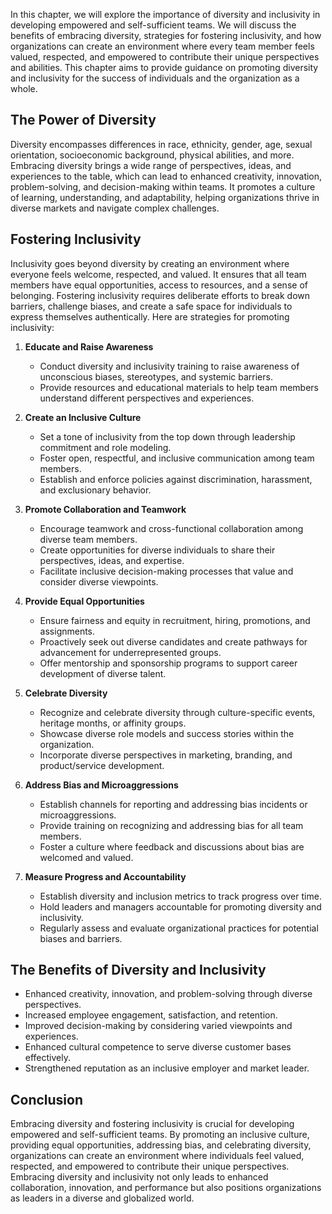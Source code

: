
In this chapter, we will explore the importance of diversity and inclusivity in developing empowered and self-sufficient teams. We will discuss the benefits of embracing diversity, strategies for fostering inclusivity, and how organizations can create an environment where every team member feels valued, respected, and empowered to contribute their unique perspectives and abilities. This chapter aims to provide guidance on promoting diversity and inclusivity for the success of individuals and the organization as a whole.

**The Power of Diversity**
--------------------------

Diversity encompasses differences in race, ethnicity, gender, age, sexual orientation, socioeconomic background, physical abilities, and more. Embracing diversity brings a wide range of perspectives, ideas, and experiences to the table, which can lead to enhanced creativity, innovation, problem-solving, and decision-making within teams. It promotes a culture of learning, understanding, and adaptability, helping organizations thrive in diverse markets and navigate complex challenges.

**Fostering Inclusivity**
-------------------------

Inclusivity goes beyond diversity by creating an environment where everyone feels welcome, respected, and valued. It ensures that all team members have equal opportunities, access to resources, and a sense of belonging. Fostering inclusivity requires deliberate efforts to break down barriers, challenge biases, and create a safe space for individuals to express themselves authentically. Here are strategies for promoting inclusivity:

1. **Educate and Raise Awareness**

   * Conduct diversity and inclusivity training to raise awareness of unconscious biases, stereotypes, and systemic barriers.
   * Provide resources and educational materials to help team members understand different perspectives and experiences.
2. **Create an Inclusive Culture**

   * Set a tone of inclusivity from the top down through leadership commitment and role modeling.
   * Foster open, respectful, and inclusive communication among team members.
   * Establish and enforce policies against discrimination, harassment, and exclusionary behavior.
3. **Promote Collaboration and Teamwork**

   * Encourage teamwork and cross-functional collaboration among diverse team members.
   * Create opportunities for diverse individuals to share their perspectives, ideas, and expertise.
   * Facilitate inclusive decision-making processes that value and consider diverse viewpoints.
4. **Provide Equal Opportunities**

   * Ensure fairness and equity in recruitment, hiring, promotions, and assignments.
   * Proactively seek out diverse candidates and create pathways for advancement for underrepresented groups.
   * Offer mentorship and sponsorship programs to support career development of diverse talent.
5. **Celebrate Diversity**

   * Recognize and celebrate diversity through culture-specific events, heritage months, or affinity groups.
   * Showcase diverse role models and success stories within the organization.
   * Incorporate diverse perspectives in marketing, branding, and product/service development.
6. **Address Bias and Microaggressions**

   * Establish channels for reporting and addressing bias incidents or microaggressions.
   * Provide training on recognizing and addressing bias for all team members.
   * Foster a culture where feedback and discussions about bias are welcomed and valued.
7. **Measure Progress and Accountability**

   * Establish diversity and inclusion metrics to track progress over time.
   * Hold leaders and managers accountable for promoting diversity and inclusivity.
   * Regularly assess and evaluate organizational practices for potential biases and barriers.

**The Benefits of Diversity and Inclusivity**
---------------------------------------------

* Enhanced creativity, innovation, and problem-solving through diverse perspectives.
* Increased employee engagement, satisfaction, and retention.
* Improved decision-making by considering varied viewpoints and experiences.
* Enhanced cultural competence to serve diverse customer bases effectively.
* Strengthened reputation as an inclusive employer and market leader.

Conclusion
----------

Embracing diversity and fostering inclusivity is crucial for developing empowered and self-sufficient teams. By promoting an inclusive culture, providing equal opportunities, addressing bias, and celebrating diversity, organizations can create an environment where individuals feel valued, respected, and empowered to contribute their unique perspectives. Embracing diversity and inclusivity not only leads to enhanced collaboration, innovation, and performance but also positions organizations as leaders in a diverse and globalized world.
